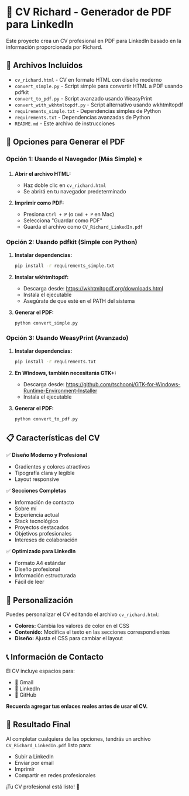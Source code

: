 # 📄 CV Richard - Generador de PDF para LinkedIn

Este proyecto crea un CV profesional en PDF para LinkedIn basado en la información proporcionada por Richard.

## 📁 Archivos Incluidos

- `cv_richard.html` - CV en formato HTML con diseño moderno
- `convert_simple.py` - Script simple para convertir HTML a PDF usando pdfkit
- `convert_to_pdf.py` - Script avanzado usando WeasyPrint
- `convert_with_wkhtmltopdf.py` - Script alternativo usando wkhtmltopdf
- `requirements_simple.txt` - Dependencias simples de Python
- `requirements.txt` - Dependencias avanzadas de Python
- `README.md` - Este archivo de instrucciones

## 🚀 Opciones para Generar el PDF

### Opción 1: Usando el Navegador (Más Simple) ⭐

1. **Abrir el archivo HTML:**
   - Haz doble clic en `cv_richard.html`
   - Se abrirá en tu navegador predeterminado

2. **Imprimir como PDF:**
   - Presiona `Ctrl + P` (o `Cmd + P` en Mac)
   - Selecciona "Guardar como PDF"
   - Guarda el archivo como `CV_Richard_LinkedIn.pdf`

### Opción 2: Usando pdfkit (Simple con Python)

1. **Instalar dependencias:**
   ```bash
   pip install -r requirements_simple.txt
   ```

2. **Instalar wkhtmltopdf:**
   - Descarga desde: https://wkhtmltopdf.org/downloads.html
   - Instala el ejecutable
   - Asegúrate de que esté en el PATH del sistema

3. **Generar el PDF:**
   ```bash
   python convert_simple.py
   ```

### Opción 3: Usando WeasyPrint (Avanzado)

1. **Instalar dependencias:**
   ```bash
   pip install -r requirements.txt
   ```

2. **En Windows, también necesitarás GTK+:**
   - Descarga desde: https://github.com/tschoonj/GTK-for-Windows-Runtime-Environment-Installer
   - Instala el ejecutable

3. **Generar el PDF:**
   ```bash
   python convert_to_pdf.py
   ```

## 📋 Características del CV

✅ **Diseño Moderno y Profesional**

- Gradientes y colores atractivos
- Tipografía clara y legible
- Layout responsive

✅ **Secciones Completas**

- Información de contacto
- Sobre mí
- Experiencia actual
- Stack tecnológico
- Proyectos destacados
- Objetivos profesionales
- Intereses de colaboración

✅ **Optimizado para LinkedIn**

- Formato A4 estándar
- Diseño profesional
- Información estructurada
- Fácil de leer

## 🎨 Personalización

Puedes personalizar el CV editando el archivo `cv_richard.html`:

- **Colores:** Cambia los valores de color en el CSS
- **Contenido:** Modifica el texto en las secciones correspondientes
- **Diseño:** Ajusta el CSS para cambiar el layout

## 📞 Información de Contacto

El CV incluye espacios para:

- 📧 Gmail
- 💼 LinkedIn
- 🐙 GitHub

**Recuerda agregar tus enlaces reales antes de usar el CV.**

## 🎯 Resultado Final

Al completar cualquiera de las opciones, tendrás un archivo `CV_Richard_LinkedIn.pdf` listo para:

- Subir a LinkedIn
- Enviar por email
- Imprimir
- Compartir en redes profesionales

¡Tu CV profesional está listo! 🚀
